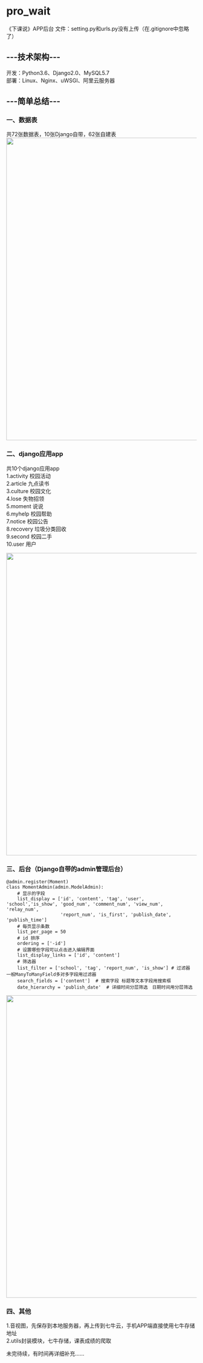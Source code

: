 # pro_wait
《下课说》APP后台 
文件：setting.py和urls.py没有上传（在.gitignore中忽略了）  


## ---技术架构---
开发：Python3.6、Django2.0、MySQL5.7   
部署：Linux、Nginx、uWSGI、阿里云服务器
 

## ---简单总结---
### 一、数据表
共72张数据表，10张Django自带，62张自建表  
  <img src="http://m.qpic.cn/psb?/V14QvJYi1Zp3gm/DYkauBs8CIh2hHS7PWGuuxP8RrMgC985oWIQwSf53L4!/b/dDYBAAAAAAAA&bo=CwSBAgAAAAADB64!&rf=viewer_4" width="800"/> 
  
### 二、django应用app
共10个django应用app   
1.activity 校园活动  
2.article 九点读书    
3.culture 校园文化    
4.lose 失物招领  
5.moment 说说  
6.myhelp 校园帮助  
7.notice 校园公告  
8.recovery 垃圾分类回收  
9.second 校园二手  
10.user 用户  

  <img src="http://m.qpic.cn/psb?/V14QvJYi1Zp3gm/GdVQcdu8zqua2cOD5Y5d9LiiuoRNwyCoH7ZOMgrUURI!/b/dLYAAAAAAAAA&bo=AgYYAwAAAAADJx0!&rf=viewer_4" width="800"/>   
  

### 三、后台（Django自带的admin管理后台）  
```
@admin.register(Moment)  
class MomentAdmin(admin.ModelAdmin):  
    # 显示的字段  
    list_display = ['id', 'content', 'tag', 'user', 'school','is_show', 'good_num', 'comment_num', 'view_num', 'relay_num',
                    'report_num', 'is_first', 'publish_date', 'publish_time']  
    # 每页显示条数  
    list_per_page = 50  
    # id 排序  
    ordering = ['-id']  
    # 设置哪些字段可以点击进入编辑界面  
    list_display_links = ['id', 'content']  
    # 筛选器  
    list_filter = ['school', 'tag', 'report_num', 'is_show'] # 过滤器  一般ManyToManyField多对多字段用过滤器  
    search_fields = ['content']  # 搜索字段 标题等文本字段用搜索框  
    date_hierarchy = 'publish_date'  # 详细时间分层筛选　日期时间用分层筛选  
```
   
  <img src="http://m.qpic.cn/psb?/V14QvJYi1Zp3gm/glEHsk2.2DIlo5cDlO.0ehdDrB5l7SmHJ46xMJLdiCU!/b/dL8AAAAAAAAA&bo=jgS9AwAAAAADBxY!&rf=viewer_4" width="800"/> 
  
  
    
### 四、其他  
1.音视图，先保存到本地服务器，再上传到七牛云，手机APP端直接使用七牛存储地址  
2.utils封装模块，七牛存储，课表成绩的爬取  
  
  
未完待续，有时间再详细补充......

  
 
